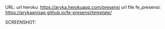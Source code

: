 URL:
url heroku: https://aryka.herokuapp.com/presensi
url file fe_presensi: https://arykaanisap.github.io/fe-presensi/template/


SCREENSHOT: